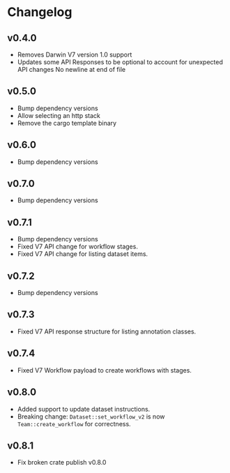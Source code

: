 # Changelog

## v0.4.0

- Removes Darwin V7 version 1.0 support
- Updates some API Responses to be optional to account for unexpected API changes
  No newline at end of file

## v0.5.0

- Bump dependency versions
- Allow selecting an http stack
- Remove the cargo template binary

## v0.6.0

- Bump dependency versions

## v0.7.0

- Bump dependency versions

## v0.7.1

- Bump dependency versions
- Fixed V7 API change for workflow stages.
- Fixed V7 API change for listing dataset items.

## v0.7.2

- Bump dependency versions

## v0.7.3

- Fixed V7 API response structure for listing annotation classes.

## v0.7.4

- Fixed V7 Workflow payload to create workflows with stages.

## v0.8.0

- Added support to update dataset instructions.
- Breaking change: `Dataset::set_workflow_v2` is now `Team::create_workflow` for correctness.

## v0.8.1

- Fix broken crate publish v0.8.0

